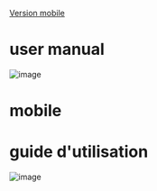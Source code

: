 [Version mobile](#mobile)
# user manual

![image](https://github.com/herissonfei/timbre-firebase/assets/89328999/87bec703-6e68-44a5-adaa-e8017bde5386)

# mobile
# guide d'utilisation

![image](https://github.com/herissonfei/timbre-firebase/assets/89328999/16460e56-41d3-4610-b51b-7539da233c74)



